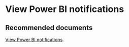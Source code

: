   <properties
	pageTitle="configuring notifications"
	description="configuring notifications"
	service="microsoft.PowerBIDedicated"
	resource="capacities"
	authors="pjfreitas"
	ms.author="pfreitas"	
	displayOrder="120"
	selfHelpType="generic"
	supportTopicIds="32628081"
	productPesIds="16334"
	cloudEnvironments="public, MoonCake, fairfax" 
	articleId="c5701f1f-d94b-5aaa-6e6b-c9f37f46bb7d"
/>

# View Power BI notifications

## **Recommended documents**

[View Power BI notifications](https://docs.microsoft.com/power-bi/consumer/end-user-notification-center).<br>